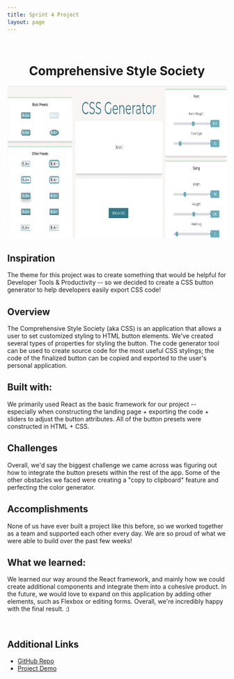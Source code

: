 ```yaml
---
title: Sprint 4 Project
layout: page
---
```

<br>
<h1 align="center">Comprehensive Style Society</h1>

<p align="center">
  <img src="Sprint4.PNG" width="750" height="350">
</p>

## Inspiration

The theme for this project was to create something that would be helpful for Developer Tools & Productivity -- so we decided to create a CSS button generator to help developers easily export CSS code!

## Overview

The Comprehensive Style Society (aka CSS) is an application that allows a user to set customized styling to HTML button elements. We've created several types of properties for styling the button. The code generator tool can be used to create source code for the most useful CSS stylings; the code of the finalized button can be copied and exported to the user's personal application.

## Built with:

We primarily used React as the basic framework for our project -- especially when constructing the landing page + exporting the code + sliders to adjust the button attributes. All of the button presets were constructed in HTML + CSS.

## Challenges

Overall, we'd say the biggest challenge we came across was figuring out how to integrate the button presets within the rest of the app. Some of the other obstacles we faced were creating a "copy to clipboard" feature and perfecting the color generator.

## Accomplishments

None of us have ever built a project like this before, so we worked together as a team and supported each other every day. We are so proud of what we were able to build over the past few weeks!

## What we learned:

We learned our way around the React framework, and mainly how we could create additional components and integrate them into a cohesive product. In the future, we would love to expand on this application by adding other elements, such as Flexbox or editing forms. Overall, we're incredibly happy with the final result. :)

<br>

## Additional Links
* [GitHub Repo](https://github.com/SincerelyBrittany/comprehensive-style-society)
* [Project Demo](https://youtu.be/0IKVgYuatrY)

